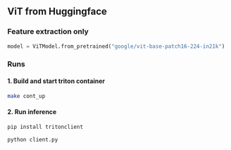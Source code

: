 ## ViT from Huggingface

### Feature extraction only
```python
model = ViTModel.from_pretrained("google/vit-base-patch16-224-in21k")
```

### Runs
#### 1. Build and start triton container
```bash
make cont_up
```

#### 2. Run inference
```python
pip install tritonclient

python client.py
```

